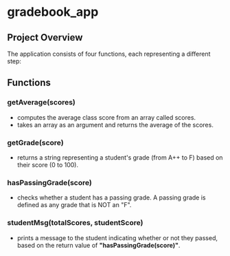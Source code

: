 # gradebook_app
## Project Overview
The application consists of four functions, each representing a different step:

## Functions
### getAverage(scores)
- computes the average class score from an array called scores.
- takes an array as an argument and returns the average of the scores.

### getGrade(score)
- returns a string representing a student's grade (from A++ to F) based on their score (0 to 100).

### hasPassingGrade(score)
- checks whether a student has a passing grade. A passing grade is defined as any grade that is NOT an "F".

### studentMsg(totalScores, studentScore)
- prints a message to the student indicating whether or not they passed, based on the return value of **"hasPassingGrade(score)"**.
